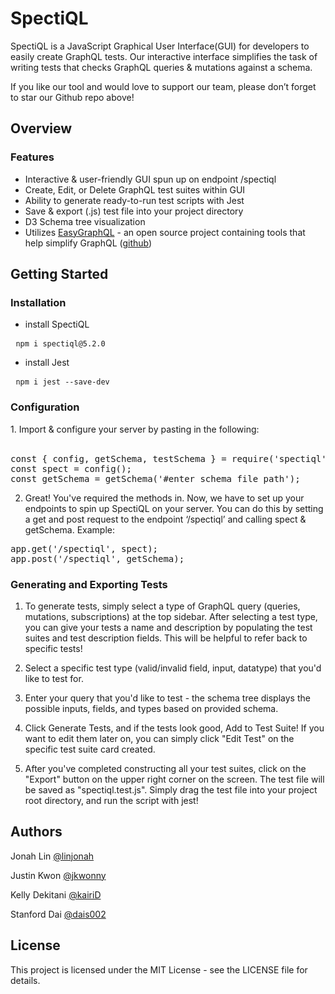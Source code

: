 <h1> SpectiQL </h1>

SpectiQL is a JavaScript Graphical User Interface(GUI) for developers to easily create GraphQL tests. Our interactive interface simplifies the task of writing tests that checks GraphQL queries & mutations against a schema. 

If you like our tool and would love to support our team, please don’t forget to star our Github repo above!

<h2> Overview </h2>
<h3> Features </h3>

- Interactive & user-friendly GUI spun up on endpoint /spectiql
- Create, Edit, or Delete GraphQL test suites within GUI
- Ability to generate ready-to-run test scripts with Jest
- Save & export (.js) test file into your project directory
- D3 Schema tree visualization
- Utilizes <a href="https://easygraphql.com/">EasyGraphQL</a> - an open source project containing tools that help simplify GraphQL (<a href="https://github.com/EasyGraphQL">github</a>)

<h2> Getting Started </h2>
	
<h3> Installation </h3>
	
- install SpectiQL
<pre> <code>npm i spectiql@5.2.0</code> </pre>

- install Jest
<pre> <code>npm i jest --save-dev</code> </pre>


<h3> Configuration </h3>
1. Import & configure your server by pasting in the following:
<br></br>
<pre>const { config, getSchema, testSchema } = require('spectiql');
const spect = config();
const getSchema = getSchema('#enter schema file path');
</pre>  

2. Great! You've required the methods in. Now, we have to set up your endpoints to spin up SpectiQL on your server. You can do this by setting a get and post request to the endpoint ‘/spectiql’ and calling spect & getSchema. Example:

<pre>app.get('/spectiql', spect);
app.post('/spectiql', getSchema);
</pre>  

<h3>Generating and Exporting Tests</h3>

1. To generate tests, simply select a type of GraphQL query (queries, mutations, subscriptions) at the top sidebar. After selecting a test type, you can give your tests a name and description by populating the test suites and test description fields. This will be helpful to refer back to specific tests!

2. Select a specific test type (valid/invalid field, input, datatype) that you'd like to test for.

3. Enter your query that you'd like to test - the schema tree displays the possible inputs, fields, and types based on provided schema. 

4. Click Generate Tests, and if the tests look good, Add to Test Suite! If you want to edit them later on, you can simply click "Edit Test" on the specific test suite card created.

5. After you've completed constructing all your test suites, click on the "Export" button on the upper right corner on the screen. The test file will be saved as "spectiql.test.js". Simply drag the test file into your project root directory, and run the script with jest!




<h2>Authors</h2>

<p> Jonah Lin <a href="https://github.com/linjonah">@linjonah</a> </p>

<p>Justin Kwon <a href="https://github.com/jkwonny">@jkwonny</a> </p>

<p>Kelly Dekitani <a href="https://github.com/kairiD">@kairiD</a> </p>

<p>Stanford Dai <a href="https://github.com/Dais002">@dais002</a> </p>

<h2>License</h2>

This project is licensed under the MIT License - see the LICENSE file for details.
